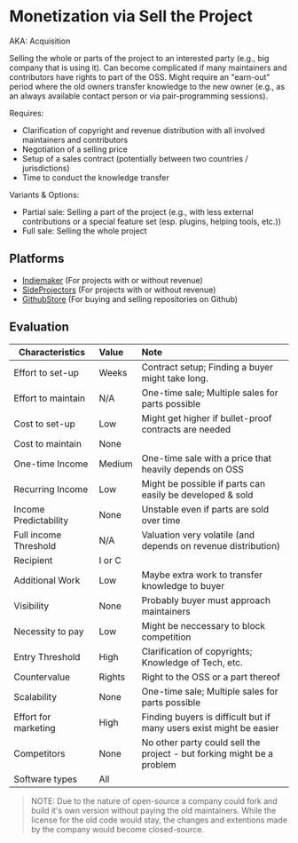 # Monetization via Sell the Project
AKA: Acquisition

Selling the whole or parts of the project to an interested party (e.g., big company that is using it). Can become complicated if many maintainers and contributors have rights to part of the OSS. Might require an "earn-out" period where the old owners transfer knowledge to the new owner (e.g., as an always available contact person or via pair-programming sessions).

Requires:
* Clarification of copyright and revenue distribution with all involved maintainers and contributors
* Negotiation of a selling price
* Setup of a sales contract (potentially between two countries / jurisdictions)
* Time to conduct the knowledge transfer

Variants & Options:
* Partial sale: Selling a part of the project (e.g., with less external contributions or a special feature set (esp. plugins, helping tools, etc.))
* Full sale: Selling the whole project

## Platforms
* [Indiemaker](https://indiemaker.co/) (For projects with or without revenue)
* [SideProjectors](https://www.sideprojectors.com/) (For projects with or without revenue)
* [GithubStore](https://githubstore.net/) (For buying and selling repositories on Github)

## Evaluation

| Characteristics                   | Value  | Note |
| --------------------------------- |:------ |:---- |
| Effort to set-up                  | Weeks  | Contract setup; Finding a buyer might take long.
| Effort to maintain                | N/A    | One-time sale; Multiple sales for parts possible
| Cost to set-up                    | Low    | Might get higher if bullet-proof contracts are needed
| Cost to maintain                  | None   | 
| One-time Income                   | Medium | One-time sale with a price that heavily depends on OSS
| Recurring Income                  | Low    | Might be possible if parts can easily be developed & sold
| Income Predictability             | None   | Unstable even if parts are sold over time
| Full income Threshold             | N/A    | Valuation very volatile (and depends on revenue distribution)
| Recipient                         | I or C | 
| Additional Work                   | Low    | Maybe extra work to transfer knowledge to buyer
| Visibility                        | None   | Probably buyer must approach maintainers
| Necessity to pay                  | Low    | Might be neccessary to block competition
| Entry Threshold                   | High   | Clarification of copyrights; Knowledge of Tech, etc.
| Countervalue                      | Rights | Right to the OSS or a part thereof
| Scalability                       | None   | One-time sale; Multiple sales for parts possible
| Effort for marketing              | High   | Finding buyers is difficult but if many users exist might be easier
| Competitors                       | None   | No other party could sell the project - but forking might be a problem
| Software types                    | All    | 

> NOTE: Due to the nature of open-source a company could fork and build it's own version without paying the old maintainers. While the license for the old code would stay, the changes and extentions made by the company would become closed-source.
